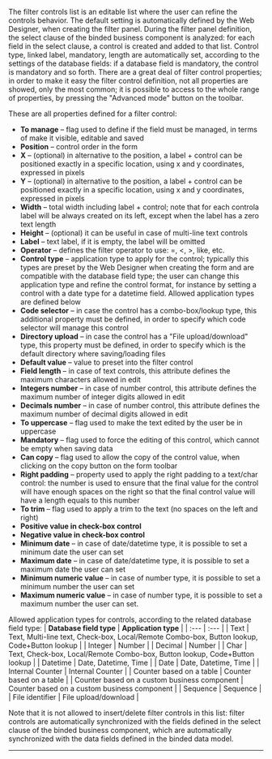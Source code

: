 The filter controls list is an editable list where the user can refine the controls behavior. The default setting is automatically defined by the Web Designer, when creating the filter panel. During the filter panel definition, the select clause of the binded business component is analyzed: for each field in the select clause, a control is created and added to that list. Control type, linked label, mandatory, length are automatically set, according to the settings of the database fields: if a database field is mandatory, the control is mandatory and so forth.
There are a great deal of filter control properties; in order to make it easy the filter control definition, not all properties are showed, only the most common; it is possible to access to the whole range of properties, by pressing the "Advanced mode" button on the toolbar.

These are all properties defined for a filter control:

*  **To manage**  &#8211; flag used to define if the field must be managed, in terms of make it visible, editable and saved
*  **Position**  &#8211; control order in the form
*  **X**  &#8211; (optional) in alternative to the position, a label + control can be positioned exactly in a specific location, using x and y coordinates, expressed in pixels
*  **Y**  &#8211; (optional) in alternative to the position, a label + control can be positioned exactly in a specific location, using x and y coordinates, expressed in pixels
*  **Width**  &#8211; total width including label + control; note that for each controla label will be always created on its left, except when the label has a zero text length
*  **Height**  &#8211; (optional) it can be useful in case of multi-line text controls
*  **Label**  &#8211; text label, if it is empty, the label will be omitted
*  **Operator**  &#8211; defines the filter operator to use: =, &lt;, &gt;, like, etc.
*  **Control type**  &#8211; application type to apply for the control; typically this types are preset by the Web Designer when creating the form and are compatible with the database field type; the user can change this application type and refine the control format, for instance by setting a control with a date type for a datetime field. Allowed application types are defined below
*  **Code selector**  &#8211; in case the control has a combo-box/lookup type, this additional property must be defined, in order to specify which code selector will manage this control
*  **Directory upload**  &#8211; in case the control has a "File upload/download" type, this property must be defined, in order to specify which is the default directory where saving/loading files
*  **Default value**  &#8211; value to preset into the filter control
*  **Field length**  &#8211; in case of text controls, this attribute defines the maximum characters allowed in edit
*  **Integers number**  &#8211; in case of number control, this attribute defines the maximum number of integer digits allowed in edit
*  **Decimals number**  &#8211; in case of number control, this attribute defines the maximum number of decimal digits allowed in edit
*  **To uppercase**  &#8211; flag used to make the text edited by the user be in uppercase
*  **Mandatory**  &#8211; flag used to force the editing of this control, which cannot be empty when saving data
*  **Can copy**  &#8211; flag used to allow the copy of the control value, when clicking on the copy button on the form toolbar
*  **Right padding**  &#8211; property used to apply the right padding to a text/char control: the number is used to ensure that the final value for the control will have enough spaces on the right so that the final control value will have a length equals to this number
*  **To trim**  &#8211; flag used to apply a trim to the text (no spaces on the left and right)
*  **Positive value in check-box control** 
*  **Negative value in check-box control** 
*  **Minimum date**  &#8211; in case of date/datetime type, it is possible to set a minimum date the user can set
*  **Maximum date**  &#8211; in case of date/datetime type, it is possible to set a maximum date the user can set
*  **Minimum numeric value**  &#8211; in case of number type, it is possible to set a minimum number the user can set
*  **Maximum numeric value**  &#8211; in case of number type, it is possible to set a maximum number the user can set.


Allowed application types for controls, according to the related database field type:
|  **Database field type**  |  **Application type**  |
| :--- | :--- |
| Text | Text, Multi-line text, Check-box, Local/Remote Combo-box, Button lookup, Code+Button lookup |
| Integer | Number |
| Decimal | Number |
| Char | Text, Check-box, Local/Remote Combo-box, Button lookup, Code+Button lookup |
| Datetime | Date, Datetime, Time |
| Date | Date, Datetime, Time |
| Internal Counter | Internal Counter |
| Counter based on a table | Counter based on a table |
| Counter based on a custom business component | Counter based on a custom business component |
| Sequence | Sequence |
| File identifier | File upload/download |

Note that it is not allowed to insert/delete filter controls in this list: filter controls are automatically synchronized with the fields defined in the select clause of the binded business component, which are automatically synchronized with the data fields defined in the binded data model.


                

---


